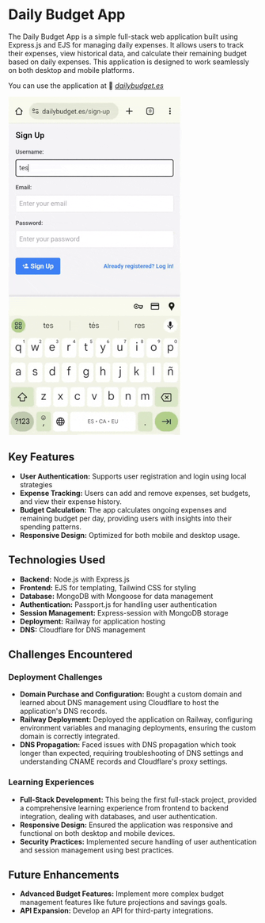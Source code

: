 # Daily Budget App

The Daily Budget App is a simple full-stack web application built using Express.js and EJS for managing daily expenses. It allows users to track their expenses, view historical data, and calculate their remaining budget based on daily expenses. This application is designed to work seamlessly on both desktop and mobile platforms.

You can use the application at 🔗 *[dailybudget.es](https://dailybudget.es)*

![example-usage](./public/images/example-usage.gif)

## Key Features

- **User Authentication:** Supports user registration and login using local strategies
- **Expense Tracking:** Users can add and remove expenses, set budgets, and view their expense history.
- **Budget Calculation:** The app calculates ongoing expenses and remaining budget per day, providing users with insights into their spending patterns.
- **Responsive Design:** Optimized for both mobile and desktop usage.

## Technologies Used

- **Backend:** Node.js with Express.js
- **Frontend:** EJS for templating, Tailwind CSS for styling
- **Database:** MongoDB with Mongoose for data management
- **Authentication:** Passport.js for handling user authentication
- **Session Management:** Express-session with MongoDB storage
- **Deployment:** Railway for application hosting
- **DNS:** Cloudflare for DNS management

## Challenges Encountered

### Deployment Challenges

- **Domain Purchase and Configuration:** Bought a custom domain and learned about DNS management using Cloudflare to host the application's DNS records.
- **Railway Deployment:** Deployed the application on Railway, configuring environment variables and managing deployments, ensuring the custom domain is correctly integrated.
- **DNS Propagation:** Faced issues with DNS propagation which took longer than expected, requiring troubleshooting of DNS settings and understanding CNAME records and Cloudflare's proxy settings.

### Learning Experiences

- **Full-Stack Development:** This being the first full-stack project, provided a comprehensive learning experience from frontend to backend integration, dealing with databases, and user authentication.
- **Responsive Design:** Ensured the application was responsive and functional on both desktop and mobile devices.
- **Security Practices:** Implemented secure handling of user authentication and session management using best practices.


## Future Enhancements

- **Advanced Budget Features:** Implement more complex budget management features like future projections and savings goals.
- **API Expansion:** Develop an API for third-party integrations.
